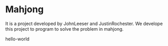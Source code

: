 # Mahjong

It is a project developed by JohnLeeser and JustinRochester. We develope this project to program to solve the problem in mahjong.

hello-world